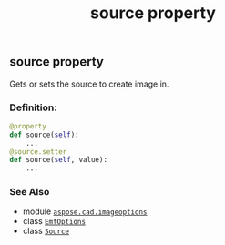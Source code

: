 ﻿---
title: source property
second_title: Aspose.CAD for Python via .NET API References
description: 
type: docs
weight: 90
url: /aspose.cad.imageoptions/emfoptions/source/
is_root: false
---

## source property


Gets or sets the source to create image in.
### Definition:
```python
@property
def source(self):
    ...
@source.setter
def source(self, value):
    ...
```

### See Also
* module [`aspose.cad.imageoptions`](../../)
* class [`EmfOptions`](/cad/python-net/aspose.cad.imageoptions/emfoptions)
* class [`Source`](/cad/python-net/aspose.cad/source)
